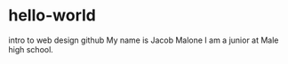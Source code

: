 # hello-world
intro to web design github
My name is Jacob Malone
I am a junior at Male high school.
